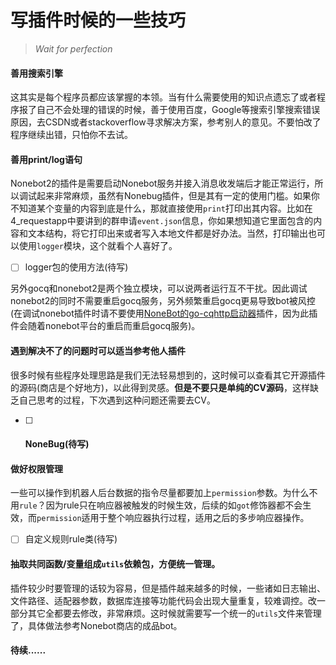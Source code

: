 # 写插件时候的一些技巧

> *Wait for perfection*

#### 善用搜索引擎

这其实是每个程序员都应该掌握的本领。当有什么需要使用的知识点遗忘了或者程序报了自己不会处理的错误的时候，善于使用百度，Google等搜索引擎搜索错误原因，去CSDN或者stackoverflow寻求解决方案，参考别人的意见。不要怕改了程序继续出错，只怕你不去试。

#### 善用print/log语句

Nonebot2的插件是需要启动Nonebot服务并接入消息收发端后才能正常运行，所以调试起来非常麻烦，虽然有Nonebug插件，但是其有一定的使用门槛。如果你不知道某个变量的内容到底是什么，那就直接使用`print`打印出其内容。比如在4_requestapp中要讲到的群申请`event.json`信息，你如果想知道它里面包含的内容和文本结构，将它打印出来或者写入本地文件都是好办法。当然，打印输出也可以使用`logger`模块，这个就看个人喜好了。

- [ ] logger包的使用方法(待写)

另外gocq和nonebot2是两个独立模块，可以说两者运行互不干扰。因此调试nonebot2的同时不需要重启gocq服务，另外频繁重启gocq更易导致bot被风控(在调试nonebot插件时请不要使用[NoneBot的go-cqhttp启动器](https://github.com/mnixry/nonebot-plugin-gocqhttp)插件，因为此插件会随着nonebot平台的重启而重启gocq服务)。

#### 遇到解决不了的问题时可以适当参考他人插件

很多时候有些程序处理思路是我们无法轻易想到的，这时候可以查看其它开源插件的源码(商店是个好地方)，以此得到灵感。**但是不要只是单纯的CV源码**，这样缺乏自己思考的过程，下次遇到这种问题还需要去CV。

- [ ] #### NoneBug(待写)

#### 做好权限管理

一些可以操作到机器人后台数据的指令尽量都要加上`permission`参数。为什么不用`rule`？因为rule只在响应器被触发的时候生效，后续的如`got`修饰器都不会生效，而`permission`适用于整个响应器执行过程，适用之后的多步响应器操作。

- [ ] 自定义规则rule类(待写)

#### 抽取共同函数/变量组成`utils`依赖包，方便统一管理。

插件较少时要管理的话较为容易，但是插件越来越多的时候，一些诸如日志输出、文件路径、适配器参数，数据库连接等功能代码会出现大量重复，较难调控。改一部分其它全都要去修改，非常麻烦。这时候就需要写一个统一的`utils`文件来管理了，具体做法参考Nonebot商店的成品bot。

#### 待续......